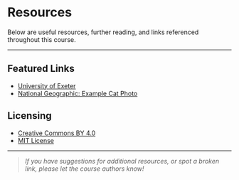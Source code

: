 # Resources

Below are useful resources, further reading, and links referenced throughout this course.

---

## Featured Links

- [University of Exeter](https://www.exeter.ac.uk/)
- [National Geographic: Example Cat Photo](https://i.natgeofe.com/n/548467d8-c5f1-4551-9f58-6817a8d2c45e/NationalGeographic_2572187.jpg?w=1436&h=958)

## Licensing

- [Creative Commons BY 4.0](https://creativecommons.org/licenses/by/4.0/)
- [MIT License](https://opensource.org/licenses/MIT)

---

> *If you have suggestions for additional resources, or spot a broken link, please let the course authors know!*
